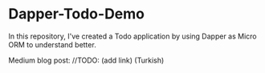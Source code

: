 # Dapper-Todo-Demo

In this repository, I've created a Todo application by using Dapper as Micro ORM to understand better.

Medium blog post: //TODO: (add link) (Turkish)
